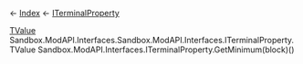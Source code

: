 ← [Index](Api-Index) ← [ITerminalProperty<TValue>](Sandbox.ModAPI.Interfaces.ITerminalProperty`1)

[TValue]() Sandbox.ModAPI.Interfaces.Sandbox.ModAPI.Interfaces.ITerminalProperty<TValue>.TValue Sandbox.ModAPI.Interfaces.ITerminalProperty<TValue>.GetMinimum(block)()